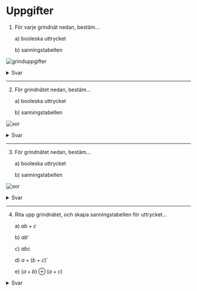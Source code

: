# Uppgifter

1. För varje grindnät nedan, bestäm...

    a) booleska uttrycket
    
    b) sanningstabellen

![grinduppgifter](</media/Screenshot from 2024-09-08 17-33-35.png>)

<details>
<summary>Svar</summary>

1a. ![svar-1](/media/facit-1a.png)

1b. ![svar-2](/media/facit-1b.png)

</details>

---

2. För grindnätet nedan, bestäm...

    a) booleska uttrycket
    
    b) sanningstabellen

![xor](/media/2.png)

<details>
<summary>Svar</summary>

![svar-2](/media/svar-2.png)

</details>

---

3. För grindnätet nedan, bestäm...

    a) booleska uttrycket
    
    b) sanningstabellen

![xor](/media/3.png)

<details>
<summary>Svar</summary>

![svar-3](/media/svar-3.png)

</details>

---

4. Rita upp grindnätet, och skapa sanningstabellen för uttrycket...

    a) $ab + c$

    b) $ab'$
    
    c) $abc$

    d) $a + (b + c)'$

    e) $(a + b) \oplus (a + c)$

<details>
<summary>Svar</summary>

a)
![svar-4a](/media/svar-4a.png)

| $a$ | $b$ | $c$ | $y$ |
|---|---|---|---------|
| 0 | 0 | 0 | 0       |
| 0 | 0 | 1 | 1       |
| 0 | 1 | 0 | 0       |
| 0 | 1 | 1 | 1       |
| 1 | 0 | 0 | 0       |
| 1 | 0 | 1 | 1       |
| 1 | 1 | 0 | 1       |
| 1 | 1 | 1 | 1       |

b)
![svar-4b](/media/svar-4b.png)

| $a$ | $b$ | $y$ |
|---|---|---------|
| 0 | 0 | 0       |
| 0 | 1 | 0       |
| 1 | 0 | 1       |
| 1 | 1 | 0       |

c)
![svar-4c](/media/svar-4c.png)

| $a$ | $b$ | $c$ | $y$ |
|---|---|---|---------|
| 0 | 0 | 0 | 0       |
| 0 | 0 | 1 | 0       |
| 0 | 1 | 0 | 0       |
| 0 | 1 | 1 | 0       |
| 1 | 0 | 0 | 0       |
| 1 | 0 | 1 | 0       |
| 1 | 1 | 0 | 0       |
| 1 | 1 | 1 | 1       |

d)
![svar-4d](/media/svar-4d.png)

| $a$ | $b$ | $c$ | $y$ |
|---|---|---|---------|
| 0 | 0 | 0 | 1       |
| 0 | 0 | 1 | 0       |
| 0 | 1 | 0 | 0       |
| 0 | 1 | 1 | 0       |
| 1 | 0 | 0 | 1       |
| 1 | 0 | 1 | 1       |
| 1 | 1 | 0 | 1       |
| 1 | 1 | 1 | 1       |


e)
![svar-4e](/media/svar-4e.png)

| $a$ | $b$ | $c$ | $y$ |
|---|---|---|---------|
| 0 | 0 | 0 | 0       |
| 0 | 0 | 1 | 1       |
| 0 | 1 | 0 | 1       |
| 0 | 1 | 1 | 0       |
| 1 | 0 | 0 | 0       |
| 1 | 0 | 1 | 0       |
| 1 | 1 | 0 | 0       |
| 1 | 1 | 1 | 0       |

</details>


